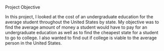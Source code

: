 Project Objective

In this project, I  looked at the cost of an undergraduate education for the average student throughout the United States by state. My objective was to find the average amount of money a student would have to pay for an undergraduate education as well as to find the cheapest state for a student to go to college. I also wanted to find out if college is viable to the average person in the United States.
